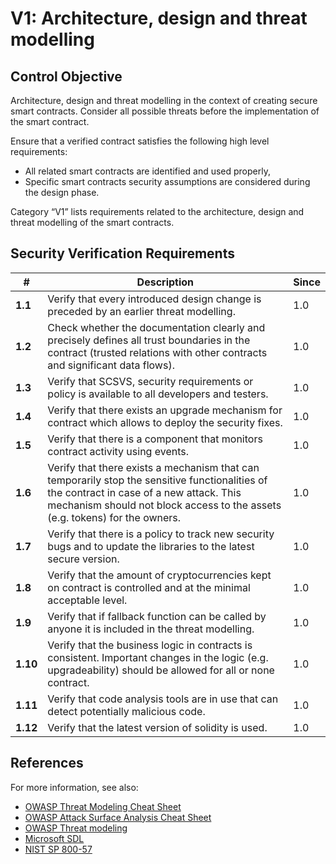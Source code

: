 # V1: Architecture, design and threat modelling

## Control Objective

Architecture, design and threat modelling in the context of creating secure smart contracts.
Consider all possible threats before the implementation of the smart contract.

Ensure that a verified contract satisfies the following high level requirements:
* All related smart contracts are identified and used properly,
* Specific smart contracts security assumptions are considered during the design phase.

Category “V1” lists requirements related to the architecture, design and threat modelling of the smart contracts.

## Security Verification Requirements

| # | Description | Since |
| --- | --- | --- |
| **1.1** | Verify that every introduced design change is preceded by an earlier threat modelling. | 1.0 |
| **1.2** | Check whether the documentation clearly and precisely defines all trust boundaries in the contract (trusted relations with other contracts and significant data flows).  | 1.0 |
| **1.3** | Verify that SCSVS, security requirements or policy is available to all developers and testers. | 1.0 |
| **1.4** | Verify that there exists an upgrade mechanism for contract which allows to deploy the security fixes. | 1.0 |
| **1.5** | Verify that there is a component that monitors contract activity using events. | 1.0 |
| **1.6** | Verify that there exists a mechanism that can temporarily stop the sensitive functionalities of the contract in case of a new attack. This mechanism should not block access to the assets (e.g. tokens) for the owners. | 1.0 |
| **1.7** | Verify that there is a policy to track new security bugs and to update the libraries to the latest secure version. | 1.0 |
| **1.8** | Verify that the amount of cryptocurrencies kept on contract is controlled and at the minimal acceptable level. | 1.0 |
| **1.9** | Verify that if fallback function can be called by anyone it is included in the threat modelling. | 1.0 |
| **1.10** | Verify that the business logic in contracts is consistent. Important changes in the logic (e.g. upgradeability) should be allowed for all or none contract. | 1.0 |
| **1.11** | Verify that code analysis tools are in use that can detect potentially malicious code. | 1.0 |
| **1.12** | Verify that the latest version of solidity is used. | 1.0 |

## References

For more information, see also:
* [OWASP Threat Modeling Cheat Sheet](https://github.com/OWASP/CheatSheetSeries/blob/master/cheatsheets/Threat_Modeling_Cheat_Sheet.md)
* [OWASP Attack Surface Analysis Cheat Sheet](https://github.com/OWASP/CheatSheetSeries/blob/master/cheatsheets/Attack_Surface_Analysis_Cheat_Sheet.md)
* [OWASP Threat modeling](https://www.owasp.org/index.php/Application_Threat_Modeling)
* [Microsoft SDL](https://www.microsoft.com/en-us/sdl/)
* [NIST SP 800-57](https://csrc.nist.gov/publications/detail/sp/800-57-part-1/rev-4/final)